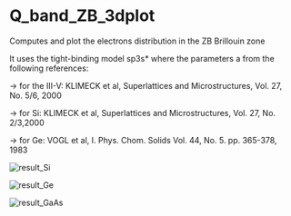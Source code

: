 # Q_band_ZB_3dplot
Computes and plot the electrons distribution in the ZB Brillouin zone

It uses the tight-binding model sp3s* where the parameters a from the following references:

-> for the III-V: KLIMECK et al, Superlattices and Microstructures, Vol. 27, No. 5/6, 2000

-> for Si: KLIMECK et al, Superlattices and Microstructures, Vol. 27, No. 2/3,2000

-> for Ge: VOGL et al, I. Phys. Chom. Solids Vol. 44, No. 5. pp. 365-378, 1983

![result_Si](https://user-images.githubusercontent.com/35040499/148080701-b908ebba-d96b-48ef-b4de-94a3662b3b28.PNG)

![result_Ge](https://user-images.githubusercontent.com/35040499/148080713-4ab70589-69f9-4e88-a856-ad5fdd5030b1.PNG)

![result_GaAs](https://user-images.githubusercontent.com/35040499/148080737-d947c441-fbbd-4b81-b66b-c5eb1b7d7dc5.PNG)
